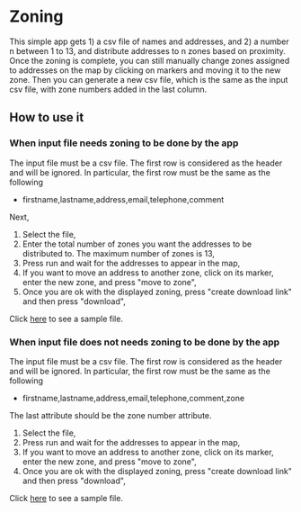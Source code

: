# Zoning
This simple app gets 1) a csv file of names and addresses, and 2) a number n between 1 to 13, and distribute addresses to n zones based on proximity. Once the zoning is complete, you can still manually change zones assigned to addresses on the map by clicking on markers and moving it to the new zone. Then you can generate a new csv file, which is the same as the input csv file, with zone numbers added in the last column.

## How to use it
### When input file needs zoning to be done by the app
The input file must be a csv file. The first row is considered as the header and will be ignored. 
In particular, the first row must be the same as the following 

* firstname,lastname,address,email,telephone,comment

Next,

1. Select the file,
2. Enter the total number of zones you want the addresses to be distributed to. The maximum number of zones is 13,
3. Press run and wait for the addresses to appear in the map,
4. If you want to move an address to another zone, click on its marker, enter the new zone, and press "move to zone",
5. Once you are ok with the displayed zoning, press "create download link" and then press "download",

Click [here](https://github.com/seyeda/zoning/blob/master/sampleFileNeedZoning.csv) to see a sample file.

### When input file does not needs zoning to be done by the app
The input file must be a csv file. The first row is considered as the header and will be ignored. 
In particular, the first row must be the same as the following 

* firstname,lastname,address,email,telephone,comment,zone

The last attribute should be the zone number attribute.

1. Select the file,
2. Press run and wait for the addresses to appear in the map,
3. If you want to move an address to another zone, click on its marker, enter the new zone, and press "move to zone",
4. Once you are ok with the displayed zoning, press "create download link" and then press "download",

Click [here](https://github.com/seyeda/zoning/blob/master/sampleFileNotNeedZoning.csv) to see a sample file.
